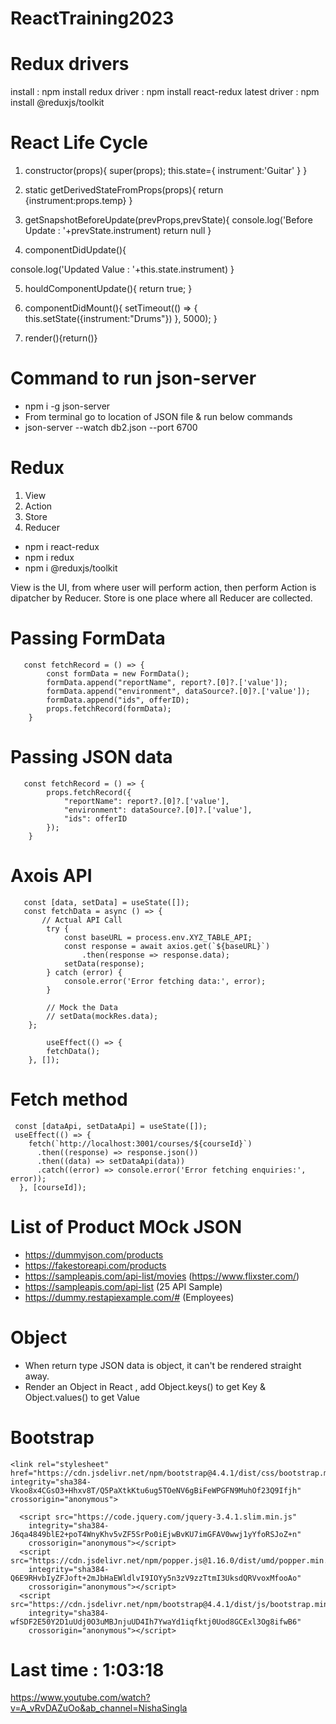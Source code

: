# ReactTraining2023

# Redux drivers
install : npm install redux
driver : npm install react-redux
latest driver : npm install @reduxjs/toolkit


# React Life Cycle

1. constructor(props){
        super(props);
        this.state={
            instrument:'Guitar'
        }
    }

2. static getDerivedStateFromProps(props){
    return {instrument:props.temp}
  }

3. getSnapshotBeforeUpdate(prevProps,prevState){
console.log('Before Update : '+prevState.instrument)
return null
}

4. componentDidUpdate(){

  console.log('Updated Value : '+this.state.instrument)
}

5. houldComponentUpdate(){
    return true;
}
6. componentDidMount(){
    setTimeout(() => {
        this.setState({instrument:"Drums"})
    }, 5000);
}

7. render(){return()}

# Command to run json-server 
- npm i -g json-server 
- From terminal go to location of JSON file & run below commands
- json-server --watch db2.json --port 6700

# Redux
1. View 
2. Action 
3. Store 
4. Reducer
- npm i react-redux
- npm i redux
- npm i @reduxjs/toolkit

View is the UI, from where user will perform action, then perform Action is dipatcher by Reducer.
Store is one place where all Reducer are collected. 

# Passing FormData
```
   const fetchRecord = () => {
        const formData = new FormData();
        formData.append("reportName", report?.[0]?.['value']);
        formData.append("environment", dataSource?.[0]?.['value']);
        formData.append("ids", offerID);
        props.fetchRecord(formData);
    }
```

# Passing JSON data
```
   const fetchRecord = () => {
        props.fetchRecord({
            "reportName": report?.[0]?.['value'],
            "environment": dataSource?.[0]?.['value'],
            "ids": offerID
        });
    }
```

# Axois API

```
   const [data, setData] = useState([]);
   const fetchData = async () => {
       // Actual API Call
        try {
            const baseURL = process.env.XYZ_TABLE_API;
            const response = await axios.get(`${baseURL}`)
                .then(response => response.data);
            setData(response);
        } catch (error) {
            console.error('Error fetching data:', error);
        }

        // Mock the Data
        // setData(mockRes.data);
    };

        useEffect(() => {
        fetchData();
    }, []);
```

# Fetch method

```
 const [dataApi, setDataApi] = useState([]);
 useEffect(() => {
    fetch(`http://localhost:3001/courses/${courseId}`)
      .then((response) => response.json())
      .then((data) => setDataApi(data))
      .catch((error) => console.error('Error fetching enquiries:', error));
  }, [courseId]);
```

# List of Product MOck JSON
- https://dummyjson.com/products
- https://fakestoreapi.com/products
- https://sampleapis.com/api-list/movies  (https://www.flixster.com/)
- https://sampleapis.com/api-list (25 API Sample)
- https://dummy.restapiexample.com/# (Employees)

# Object
- When return type JSON data is object, it can't be rendered straight away.
- Render an Object in React , add Object.keys() to get Key & Object.values() to get Value

# Bootstrap
```
<link rel="stylesheet" href="https://cdn.jsdelivr.net/npm/bootstrap@4.4.1/dist/css/bootstrap.min.css"
integrity="sha384-Vkoo8x4CGsO3+Hhxv8T/Q5PaXtkKtu6ug5TOeNV6gBiFeWPGFN9MuhOf23Q9Ifjh" crossorigin="anonymous">
```

```
  <script src="https://code.jquery.com/jquery-3.4.1.slim.min.js"
    integrity="sha384-J6qa4849blE2+poT4WnyKhv5vZF5SrPo0iEjwBvKU7imGFAV0wwj1yYfoRSJoZ+n"
    crossorigin="anonymous"></script>
  <script src="https://cdn.jsdelivr.net/npm/popper.js@1.16.0/dist/umd/popper.min.js"
    integrity="sha384-Q6E9RHvbIyZFJoft+2mJbHaEWldlvI9IOYy5n3zV9zzTtmI3UksdQRVvoxMfooAo"
    crossorigin="anonymous"></script>
  <script src="https://cdn.jsdelivr.net/npm/bootstrap@4.4.1/dist/js/bootstrap.min.js"
    integrity="sha384-wfSDF2E50Y2D1uUdj0O3uMBJnjuUD4Ih7YwaYd1iqfktj0Uod8GCExl3Og8ifwB6"
    crossorigin="anonymous"></script>
```

# Last time : 1:03:18
https://www.youtube.com/watch?v=A_vRvDAZuOo&ab_channel=NishaSingla
